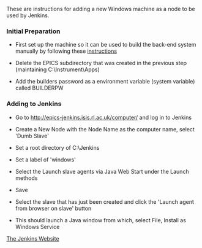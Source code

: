 These are instructions for adding a new Windows machine as a node to be used by Jenkins.

### Initial Preparation

* First set up the machine so it can be used to build the back-end system manually by following these [instructions](First-time-installing-and-building-(Windows))

* Delete the EPICS subdirectory that was created in the previous step (maintaining C:\Instrument\Apps)

* Add the builders password as a environment variable (system variable) called BUILDERPW

### Adding to Jenkins

* Go to ​http://epics-jenkins.isis.rl.ac.uk/computer/ and log in to Jenkins

* Create a New Node with the Node Name as the computer name, select 'Dumb Slave'

* Set a root directory of C:\Jenkins

* Set a label of 'windows'

* Select the Launch slave agents via Java Web Start under the Launch methods

* Save

* Select the slave that has just been created and click the 'Launch agent from browser on slave' button

* This should launch a Java window from which, select File, Install as Windows Service

[The Jenkins Website](​https://wiki.jenkins-ci.org/display/JENKINS/Step+by+step+guide+to+set+up+master+and+slave+machines)